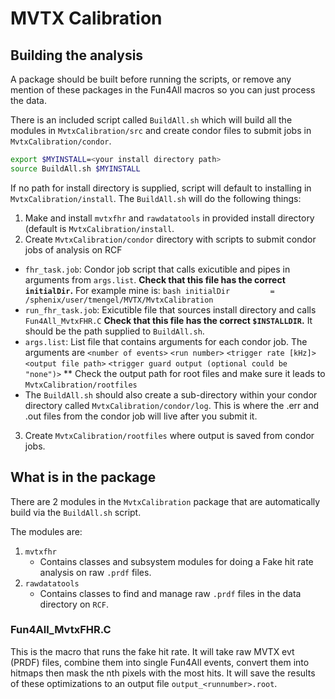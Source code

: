 # MVTX Calibration

## Building the analysis

A package should be built before running the scripts, or remove any mention of these packages in the Fun4All macros so you can just process the data. 

There is an included script called `BuildAll.sh` which will build all the modules in `MvtxCalibration/src` and create condor files to submit jobs in `MvtxCalibration/condor`.
```bash
export $MYINSTALL=<your install directory path>
source BuildAll.sh $MYINSTALL
```
If no path for install directory is supplied, script will default to installing in `MvtxCalibration/install`.  The `BuildAll.sh` will do the following things:
1. Make and install `mvtxfhr` and `rawdatatools` in provided install directory (default is `MvtxCalibration/install`.
2. Create `MvtxCalibration/condor` directory with scripts to submit condor jobs of analysis on RCF
- `fhr_task.job`: Condor job script that calls exicutible and pipes in arguments from `args.list`.
	**Check that this file has the correct `initialDir`.** For example mine is:
     		```bash
			initialDir         = /sphenix/user/tmengel/MVTX/MvtxCalibration
		```
 - `run_fhr_task.job`: Exicutible file that sources install directory and calls `Fun4All_MvtxFHR.C`
   	**Check that this file has the correct `$INSTALLDIR`.** It should be the path supplied to `BuildAll.sh`.
- `args.list`: List file that contains arguments for each condor job. The arguments are
  	`<number of events>` `<run number>` `<trigger rate [kHz]>` `<output file path>` `<trigger guard output (optional could be "none")>`
  	** Check the output path for root files and make sure it leads to `MvtxCalibration/rootfiles`
- The `BuildAll.sh` should also create a sub-directory within your condor directory called `MvtxCalibration/condor/log`. This is where the .err and .out files from the condor job will live after you submit it.
3. Create `MvtxCalibration/rootfiles` where output is saved from condor jobs.
   

## What is in the package

There are 2 modules in the `MvtxCalibration` package that are automatically build via the `BuildAll.sh` script.

The modules are:

1. `mvtxfhr`
	- Contains classes and subsystem modules for doing a Fake hit rate analysis on raw `.prdf` files.
2. `rawdatatools`
	- Contains classes to find and manage raw `.prdf` files in the data directory on `RCF`.

### Fun4All_MvtxFHR.C

This is the macro that runs the fake hit rate. It will take raw MVTX evt (PRDF) files, combine them into single Fun4All events, convert them into hitmaps then mask the nth pixels with the most hits. It will save the results of these optimizations to an output file `output_<runnumber>.root`.
